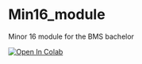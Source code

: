 # Min16_module
Minor 16 module for the BMS bachelor


[![Open In Colab](https://colab.research.google.com/assets/colab-badge.svg)](https://colab.research.google.com/github/grandjeanlab/Min16_module/blob/main/practical.ipynb)
